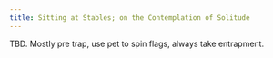 ```yaml
---
title: Sitting at Stables; on the Contemplation of Solitude
---
```


TBD.  Mostly pre trap, use pet to spin flags, always take entrapment.